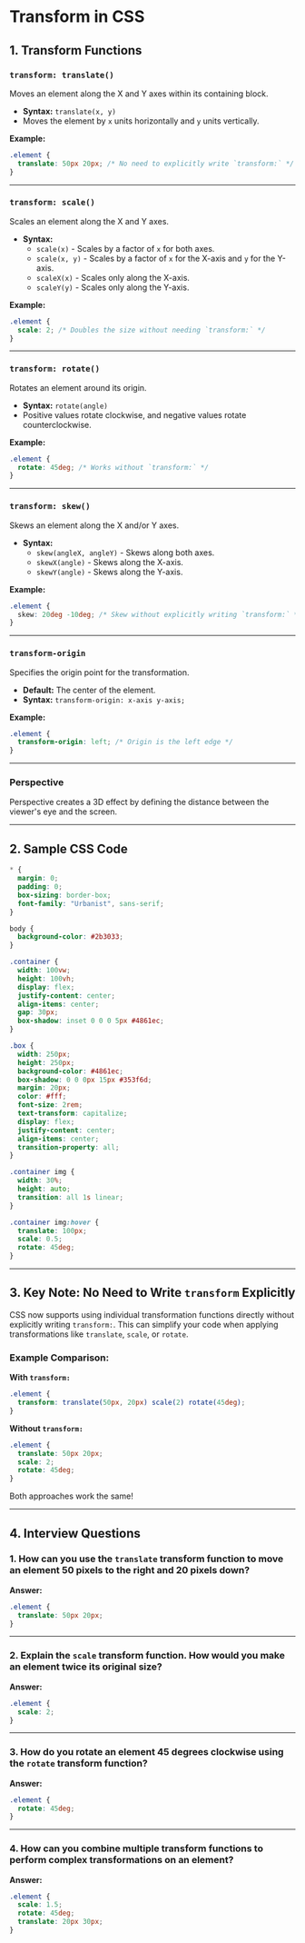 # Transform in CSS

## 1. Transform Functions

### `transform: translate()`
Moves an element along the X and Y axes within its containing block.

- **Syntax:** `translate(x, y)`
- Moves the element by `x` units horizontally and `y` units vertically.

**Example:**
```css
.element {
  translate: 50px 20px; /* No need to explicitly write `transform:` */
}
```

---

### `transform: scale()`
Scales an element along the X and Y axes.

- **Syntax:**
  - `scale(x)` - Scales by a factor of `x` for both axes.
  - `scale(x, y)` - Scales by a factor of `x` for the X-axis and `y` for the Y-axis.
  - `scaleX(x)` - Scales only along the X-axis.
  - `scaleY(y)` - Scales only along the Y-axis.

**Example:**
```css
.element {
  scale: 2; /* Doubles the size without needing `transform:` */
}
```

---

### `transform: rotate()`
Rotates an element around its origin.

- **Syntax:** `rotate(angle)`
- Positive values rotate clockwise, and negative values rotate counterclockwise.

**Example:**
```css
.element {
  rotate: 45deg; /* Works without `transform:` */
}
```

---

### `transform: skew()`
Skews an element along the X and/or Y axes.

- **Syntax:**
  - `skew(angleX, angleY)` - Skews along both axes.
  - `skewX(angle)` - Skews along the X-axis.
  - `skewY(angle)` - Skews along the Y-axis.

**Example:**
```css
.element {
  skew: 20deg -10deg; /* Skew without explicitly writing `transform:` */
}
```

---

### `transform-origin`
Specifies the origin point for the transformation.

- **Default:** The center of the element.
- **Syntax:** `transform-origin: x-axis y-axis;`

**Example:**
```css
.element {
  transform-origin: left; /* Origin is the left edge */
}
```

---

### Perspective
Perspective creates a 3D effect by defining the distance between the viewer's eye and the screen.

---

## 2. Sample CSS Code

```css
* {
  margin: 0;
  padding: 0;
  box-sizing: border-box;
  font-family: "Urbanist", sans-serif;
}

body {
  background-color: #2b3033;
}

.container {
  width: 100vw;
  height: 100vh;
  display: flex;
  justify-content: center;
  align-items: center;
  gap: 30px;
  box-shadow: inset 0 0 0 5px #4861ec;
}

.box {
  width: 250px;
  height: 250px;
  background-color: #4861ec;
  box-shadow: 0 0 0px 15px #353f6d;
  margin: 20px;
  color: #fff;
  font-size: 2rem;
  text-transform: capitalize;
  display: flex;
  justify-content: center;
  align-items: center;
  transition-property: all;
}

.container img {
  width: 30%;
  height: auto;
  transition: all 1s linear;
}

.container img:hover {
  translate: 100px;
  scale: 0.5;
  rotate: 45deg;
}
```

---

## 3. Key Note: No Need to Write `transform` Explicitly

CSS now supports using individual transformation functions directly without explicitly writing `transform:`. This can simplify your code when applying transformations like `translate`, `scale`, or `rotate`.

### Example Comparison:

**With `transform:`**
```css
.element {
  transform: translate(50px, 20px) scale(2) rotate(45deg);
}
```

**Without `transform:`**
```css
.element {
  translate: 50px 20px;
  scale: 2;
  rotate: 45deg;
}
```

Both approaches work the same!

---

## 4. Interview Questions

### 1. How can you use the `translate` transform function to move an element 50 pixels to the right and 20 pixels down?
**Answer:**
```css
.element {
  translate: 50px 20px;
}
```

---

### 2. Explain the `scale` transform function. How would you make an element twice its original size?
**Answer:**
```css
.element {
  scale: 2;
}
```

---

### 3. How do you rotate an element 45 degrees clockwise using the `rotate` transform function?
**Answer:**
```css
.element {
  rotate: 45deg;
}
```

---

### 4. How can you combine multiple transform functions to perform complex transformations on an element?
**Answer:**
```css
.element {
  scale: 1.5;
  rotate: 45deg;
  translate: 20px 30px;
}
```
